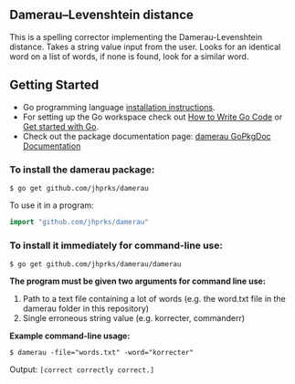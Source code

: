 ## Damerau–Levenshtein distance
This is a spelling corrector implementing the Damerau-Levenshtein distance. Takes a string value input from the user. Looks for an identical word on a list of words, if none is found, look for a similar word.

## Getting Started

* Go programming language [installation instructions](http://golang.org/doc/install).
* For setting up the Go workspace check out [How to Write Go Code](http://golang.org/doc/code.html#tmp_13) or [Get started with Go](http://youtu.be/2KmHtgtEZ1s).
* Check out the package documentation page: [damerau GoPkgDoc Documentation](http://go.pkgdoc.org/github.com/jhprks/damerau)

### To install the damerau package:

    $ go get github.com/jhprks/damerau
    
To use it in a program:

```Go
import "github.com/jhprks/damerau"
```

### To install it immediately for command-line use:

    $ go get github.com/jhprks/damerau/damerau

**The program must be given two arguments for command line use:**

1. Path to a text file containing a lot of words (e.g. the word.txt file in the damerau folder in this repository)
2. Single erroneous string value (e.g. korrecter, commanderr)

**Example command-line usage:**

    $ damerau -file="words.txt" -word="korrecter"

Output: `[correct correctly correct.]`